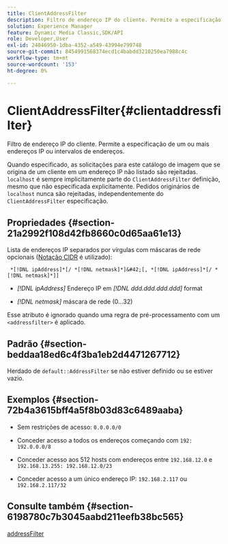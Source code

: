 ```yaml
---
title: ClientAddressFilter
description: Filtro de endereço IP do cliente. Permite a especificação de um ou mais endereços IP ou intervalos de endereços.
solution: Experience Manager
feature: Dynamic Media Classic,SDK/API
role: Developer,User
exl-id: 24046950-1dba-4352-a549-43994e799748
source-git-commit: 8454991568374ecd1c4babdd3210250ea7988c4c
workflow-type: tm+mt
source-wordcount: '153'
ht-degree: 0%

---
```


# ClientAddressFilter{#clientaddressfilter}

Filtro de endereço IP do cliente. Permite a especificação de um ou mais endereços IP ou intervalos de endereços.

Quando especificado, as solicitações para este catálogo de imagem que se origina de um cliente em um endereço IP não listado são rejeitadas. `localhost` é sempre implicitamente parte do `ClientAddressFilter` definição, mesmo que não especificada explicitamente. Pedidos originários de `localhost` nunca são rejeitadas, independentemente do `ClientAddressFilter` especificação.

## Propriedades {#section-21a2992f108d42fb8660c0d65aa61e13}

Lista de endereços IP separados por vírgulas com máscaras de rede opcionais ([Notação CIDR](https://en.wikipedia.org/wiki/Classless_Inter-Domain_Routing#CIDR_notation) é utilizado):

` *[!DNL ipAddress]*[/ *[!DNL netmask]*]&#42;[, *[!DNL ipAddress]*[/ *[!DNL netmask]*]]`

* *[!DNL ipAddress]* Endereço IP em *[!DNL ddd.ddd.ddd.ddd]* format

* *[!DNL netmask]* máscara de rede (0...32)

Esse atributo é ignorado quando uma regra de pré-processamento com um `<addressfilter>` é aplicado.

## Padrão {#section-beddaa18ed6c4f3ba1eb2d4471267712}

Herdado de `default::AddressFilter` se não estiver definido ou se estiver vazio.

## Exemplos {#section-72b4a3615bff4a5f8b03d83c6489aaba}

* Sem restrições de acesso: `0.0.0.0/0`
* Conceder acesso a todos os endereços começando com `192: 192.0.0.0/8`
* Conceder acesso aos 512 hosts com endereços entre `192.168.12.0` e `192.168.13.255: 192.168.12.0/23`

* Conceder acesso a um único endereço IP: `192.168.2.117` ou `192.168.2.117/32`

## Consulte também {#section-6198780c7b3045aabd211eefb38bc565}

[addressFilter](../../../../../ir-api/material-cat/image-rendering-api-ref/c-ir-material-catalog/c-ir-attributes-reference/r-ir-clientaddressfilter.md#reference-52a541cec0b0424faf263d1fb4946b5f)
